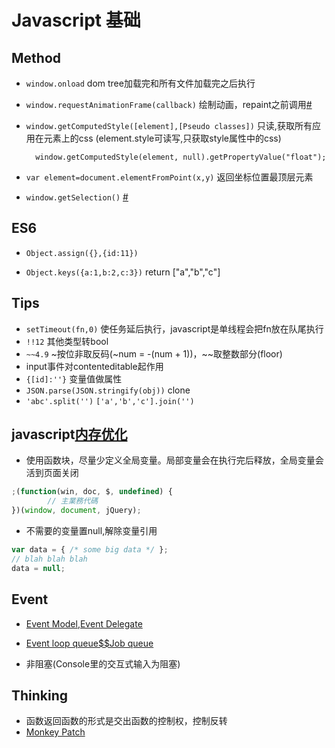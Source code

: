 # Javascript 基础



## Method
+ `window.onload` dom tree加载完和所有文件加载完之后执行
+ `window.requestAnimationFrame(callback)` 绘制动画，repaint之前调用[#](https://developer.mozilla.org/en-US/docs/Web/API/window/requestAnimationFrame)
+ `window.getComputedStyle([element],[Pseudo classes])` 只读,获取所有应用在元素上的css (element.style可读写,只获取style属性中的css)

        window.getComputedStyle(element, null).getPropertyValue("float");

+ `var element=document.elementFromPoint(x,y)` 返回坐标位置最顶层元素
+ `window.getSelection()` [#](https://developer.mozilla.org/en-US/docs/Web/API/Window/getSelection)

## ES6

+ `Object.assign({},{id:11})`

+ `Object.keys({a:1,b:2,c:3})` return ["a","b","c"]

## Tips

+ `setTimeout(fn,0)`  使任务延后执行，javascript是单线程会把fn放在队尾执行
+ `!!12`  其他类型转bool
+ `~~4.9`  ~按位非取反码(~num = -(num + 1))，~~取整数部分(floor)
+ input事件对contenteditable起作用
+ `{[id]:''}`  变量值做属性
+ `JSON.parse(JSON.stringify(obj))` clone
+ `'abc'.split('')`  `['a','b','c'].join('')`

## javascript[内存优化]((http://lifemap.in/javascript-memory-optimize/))

+ 使用函数块，尽量少定义全局变量。局部变量会在执行完后释放，全局变量会活到页面关闭

```js
;(function(win, doc, $, undefined) {
        // 主業務代碼
})(window, document, jQuery);
```

+ 不需要的变量置null,解除变量引用

```js
var data = { /* some big data */ };
// blah blah blah
data = null;
```

## Event

+ [Event Model,Event Delegate](https://zhuanlan.zhihu.com/p/22718822)

+ [Event loop queue$$Job queue](https://zhuanlan.zhihu.com/p/22710155)

+ 非阻塞(Console里的交互式输入为阻塞)

## Thinking

+ 函数返回函数的形式是交出函数的控制权，控制反转
+ [Monkey Patch](http://cn.redux.js.org/docs/advanced/Middleware.html)

